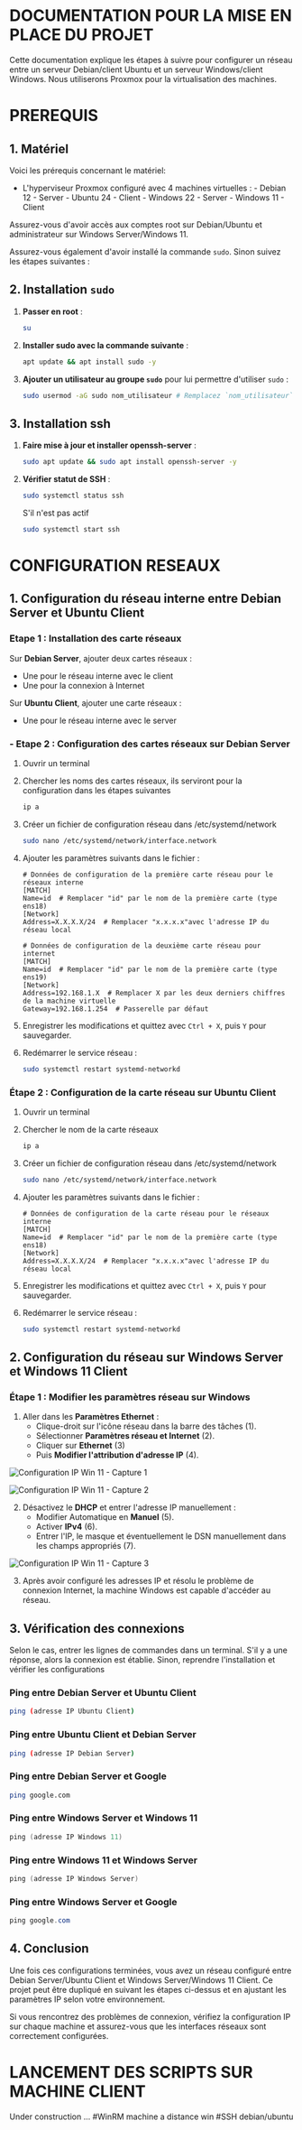 
# DOCUMENTATION POUR LA MISE EN PLACE DU PROJET 

Cette documentation explique les étapes à suivre pour configurer un réseau entre un serveur Debian/client Ubuntu et un serveur Windows/client Windows.
Nous utiliserons Proxmox pour la virtualisation des machines.  



# PREREQUIS

## 1. Matériel  

Voici les prérequis concernant le matériel:
- L'hyperviseur Proxmox configuré avec 4 machines virtuelles : 
      - Debian 12 - Server 
      - Ubuntu 24 - Client 
      - Windows 22 - Server
      - Windows 11 - Client

Assurez-vous d'avoir accès aux comptes root sur Debian/Ubuntu et administrateur sur Windows Server/Windows 11.

Assurez-vous également d'avoir installé la commande `sudo`. Sinon suivez les étapes suivantes : 


## 2. Installation `sudo`   


1. **Passer en root** :
   ```bash
   su
   ```

2. **Installer sudo avec la commande suivante** :
   ```bash
   apt update && apt install sudo -y 
   ```

3. **Ajouter un utilisateur au groupe `sudo`** pour lui permettre d'utiliser `sudo` :
   ```bash
   sudo usermod -aG sudo nom_utilisateur # Remplacez `nom_utilisateur` par le nom de l'utilisateur.


## 3. Installation ssh   


1. **Faire mise à jour et installer openssh-server** :
   ```bash
   sudo apt update && sudo apt install openssh-server -y 
   ```

2. **Vérifier statut de SSH** :
   ```bash
   sudo systemctl status ssh
   ```

   S'il n'est pas actif
    ```bash
   sudo systemctl start ssh
   ```


# CONFIGURATION RESEAUX    


## 1. Configuration du réseau interne entre Debian Server et Ubuntu Client


### Etape 1 : Installation des carte réseaux

Sur **Debian Server**, ajouter deux cartes réseaux :
   - Une pour le réseau interne avec le client
   - Une pour la connexion à Internet

Sur **Ubuntu Client**, ajouter une carte réseaux :
   - Une pour le réseau interne avec le server


### - Etape 2 : Configuration des cartes réseaux sur Debian Server

1. Ouvrir un terminal 

2. Chercher les noms des cartes réseaux, ils serviront pour la configuration dans les étapes suivantes 
   ```bash
   ip a
   ```

2. Créer un fichier de configuration réseau dans /etc/systemd/network 
   ```bash
   sudo nano /etc/systemd/network/interface.network
   ```

3. Ajouter les paramètres suivants dans le fichier :
   ```
   # Données de configuration de la première carte réseau pour le réseaux interne 
   [MATCH]
   Name=id  # Remplacer "id" par le nom de la première carte (type ens18)
   [Network]
   Address=X.X.X.X/24  # Remplacer "x.x.x.x"avec l'adresse IP du réseau local

   # Données de configuration de la deuxième carte réseau pour internet 
   [MATCH]
   Name=id  # Remplacer "id" par le nom de la première carte (type ens19)
   [Network]
   Address=192.168.1.X  # Remplacer X par les deux derniers chiffres de la machine virtuelle 
   Gateway=192.168.1.254  # Passerelle par défaut
   ```

4. Enregistrer les modifications et quittez avec `Ctrl + X`, puis `Y` pour sauvegarder.

5. Redémarrer le service réseau :
   ```bash
   sudo systemctl restart systemd-networkd
   ```


### Étape 2 : Configuration de la carte réseau sur Ubuntu Client

1. Ouvrir un terminal 

2. Chercher le nom de la carte réseaux
   ```bash
   ip a
   ```

2. Créer un fichier de configuration réseau dans /etc/systemd/network 
   ```bash
   sudo nano /etc/systemd/network/interface.network
   ```

3. Ajouter les paramètres suivants dans le fichier :
   ```
   # Données de configuration de la carte réseau pour le réseaux interne 
   [MATCH]
   Name=id  # Remplacer "id" par le nom de la première carte (type ens18)
   [Network]
   Address=X.X.X.X/24  # Remplacer "x.x.x.x"avec l'adresse IP du réseau local
   ```

4. Enregistrer les modifications et quittez avec `Ctrl + X`, puis `Y` pour sauvegarder.

5. Redémarrer le service réseau :
   ```bash
   sudo systemctl restart systemd-networkd
   ```


## 2. Configuration du réseau sur Windows Server et Windows 11 Client


### Étape 1 : Modifier les paramètres réseau sur Windows

1. Aller dans les **Paramètres Ethernet** :
   - Clique-droit sur l'icône réseau dans la barre des tâches (1).
   - Sélectionner **Paramètres réseau et Internet** (2).
   - Cliquer sur **Ethernet** (3)
   - Puis **Modifier l'attribution d'adresse IP** (4).


![Configuration IP Win 11 - Capture 1](https://github.com/WildCodeSchool/TSSR-PARIS-2503-P2-G2/blob/main/Ressources/Configuration%20IP%20Client%20Win%2011%20-%20Capture%201.png)

![Configuration IP Win 11 - Capture 2](https://github.com/WildCodeSchool/TSSR-PARIS-2503-P2-G2/blob/main/Ressources/Configuration%20IP%20Client%20Win%2011%20-%20Capture%202.png)


2. Désactivez le **DHCP** et entrer l'adresse IP manuellement :
   - Modifier Automatique en **Manuel** (5).
   - Activer **IPv4** (6).
   - Entrer l'IP, le masque et éventuellement le DSN manuellement dans les champs appropriés (7).


![Configuration IP Win 11 - Capture 3](https://github.com/WildCodeSchool/TSSR-PARIS-2503-P2-G2/blob/main/Ressources/Configuration%20IP%20Client%20Win%2011%20-%20Capture%203.png)


3. Après avoir configuré les adresses IP et résolu le problème de connexion Internet, la machine Windows est capable d'accéder au réseau.


## 3. Vérification des connexions 

Selon le cas, entrer les lignes de commandes dans un terminal. 
S'il y a une réponse, alors la connexion est établie. 
Sinon, reprendre l'installation et vérifier les configurations 


### Ping entre Debian Server et Ubuntu Client 

```bash
ping (adresse IP Ubuntu Client) 
```


### Ping entre Ubuntu Client et Debian Server   

```bash
ping (adresse IP Debian Server) 
```


### Ping entre Debian Server et Google

```bash
ping google.com
```


### Ping entre Windows Server et Windows 11

```powershell 
ping (adresse IP Windows 11) 
```


### Ping entre Windows 11 et Windows Server

```powershell 
ping (adresse IP Windows Server) 
```


### Ping entre Windows Server et Google

```powershell 
ping google.com
```


## 4. Conclusion

Une fois ces configurations terminées, vous avez un réseau configuré entre Debian Server/Ubuntu Client et Windows Server/Windows 11 Client. 
Ce projet peut être dupliqué en suivant les étapes ci-dessus et en ajustant les paramètres IP selon votre environnement.

Si vous rencontrez des problèmes de connexion, vérifiez la configuration IP sur chaque machine et assurez-vous que les interfaces réseaux sont correctement configurées.


# LANCEMENT DES SCRIPTS SUR MACHINE CLIENT  

Under construction ... 
#WinRM machine a distance win
#SSH debian/ubuntu 
